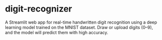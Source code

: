 # digit-recognizer
A Streamlit web app for real-time handwritten digit recognition using a deep learning model trained on the MNIST dataset. Draw or upload digits (0–9), and the model will predict them with high accuracy.
